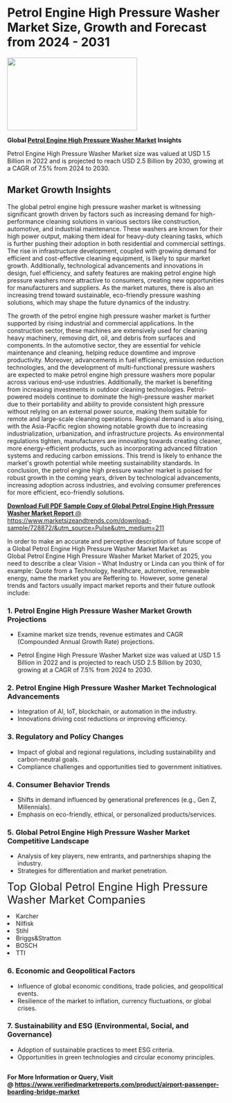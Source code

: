 <H1>Petrol Engine High Pressure Washer Market Size, Growth and Forecast from 2024 - 2031</H1><img class="aligncenter size-medium wp-image-584254" src="https://thirdeyenews.in/wp-content/uploads/2024/09/Global-Market-Research-300x168.jpeg" alt="" width="300" height="168" /><p><strong>Global&nbsp;<a href="https://www.marketsizeandtrends.com/download-sample/728872/&amp;utm_source=Pulse&amp;utm_medium=211">Petrol Engine High Pressure Washer Market</a> Insights</strong></p><p>Petrol Engine High Pressure Washer Market size was valued at USD 1.5 Billion in 2022 and is projected to reach USD 2.5 Billion by 2030, growing at a CAGR of 7.5% from 2024 to 2030.</p><p><h2>Market Growth Insights</h2> <p>The global petrol engine high pressure washer market is witnessing significant growth driven by factors such as increasing demand for high-performance cleaning solutions in various sectors like construction, automotive, and industrial maintenance. These washers are known for their high power output, making them ideal for heavy-duty cleaning tasks, which is further pushing their adoption in both residential and commercial settings. The rise in infrastructure development, coupled with growing demand for efficient and cost-effective cleaning equipment, is likely to spur market growth. Additionally, technological advancements and innovations in design, fuel efficiency, and safety features are making petrol engine high pressure washers more attractive to consumers, creating new opportunities for manufacturers and suppliers. As the market matures, there is also an increasing trend toward sustainable, eco-friendly pressure washing solutions, which may shape the future dynamics of the industry.</p> <p><a href="#"></a></p> <p>The growth of the petrol engine high pressure washer market is further supported by rising industrial and commercial applications. In the construction sector, these machines are extensively used for cleaning heavy machinery, removing dirt, oil, and debris from surfaces and components. In the automotive sector, they are essential for vehicle maintenance and cleaning, helping reduce downtime and improve productivity. Moreover, advancements in fuel efficiency, emission reduction technologies, and the development of multi-functional pressure washers are expected to make petrol engine high pressure washers more popular across various end-use industries. Additionally, the market is benefiting from increasing investments in outdoor cleaning technologies. Petrol-powered models continue to dominate the high-pressure washer market due to their portability and ability to provide consistent high pressure without relying on an external power source, making them suitable for remote and large-scale cleaning operations. Regional demand is also rising, with the Asia-Pacific region showing notable growth due to increasing industrialization, urbanization, and infrastructure projects. As environmental regulations tighten, manufacturers are innovating towards creating cleaner, more energy-efficient products, such as incorporating advanced filtration systems and reducing carbon emissions. This trend is likely to enhance the market's growth potential while meeting sustainability standards. In conclusion, the petrol engine high pressure washer market is poised for robust growth in the coming years, driven by technological advancements, increasing adoption across industries, and evolving consumer preferences for more efficient, eco-friendly solutions.</p> <p><a href="#"></p><p><span class=""><strong>Download Full PDF Sample Copy of Global Petrol Engine High Pressure Washer Market Report</strong> @ <a href="https://www.marketsizeandtrends.com/download-sample/728872/&amp;utm_source=Pulse&amp;utm_medium=211" target="_blank">https://www.marketsizeandtrends.com/download-sample/728872/&amp;utm_source=Pulse&amp;utm_medium=211</a></span></p><p>In order to make an accurate and perceptive description of future scope of a Global&nbsp;Petrol Engine High Pressure Washer Market Market as Global&nbsp;Petrol Engine High Pressure Washer Market Market of 2025, you need to describe a clear Vision &ndash; What Industry or Linda can you think of for example: Quote from a Technology, healthcare, automotive, renewable energy, name the market you are Reffering to. However, some general trends and factors usually impact market reports and their future outlook include:</p><h3>1.&nbsp;<strong>Petrol Engine High Pressure Washer Market Growth Projections</strong></h3><ul><li>Examine market size trends, revenue estimates and CAGR (Compounded Annual Growth Rate) projections.</li><li><p>Petrol Engine High Pressure Washer Market size was valued at USD 1.5 Billion in 2022 and is projected to reach USD 2.5 Billion by 2030, growing at a CAGR of 7.5% from 2024 to 2030.</p></li></ul><h3>2.&nbsp;<strong>Petrol Engine High Pressure Washer Market Technological Advancements</strong></h3><ul><li>Integration of AI, IoT, blockchain, or automation in the industry.</li><li>Innovations driving cost reductions or improving efficiency.</li></ul><h3>3.&nbsp;<strong>Regulatory and Policy Changes</strong></h3><ul><li>Impact of global and regional regulations, including sustainability and carbon-neutral goals.</li><li>Compliance challenges and opportunities tied to government initiatives.</li></ul><h3>4.&nbsp;<strong>Consumer Behavior Trends</strong></h3><ul><li>Shifts in demand influenced by generational preferences (e.g., Gen Z, Millennials).</li><li>Emphasis on eco-friendly, ethical, or personalized products/services.</li></ul><h3>5.&nbsp;<strong>Global Petrol Engine High Pressure Washer Market Competitive Landscape</strong></h3><ul><li>Analysis of key players, new entrants, and partnerships shaping the industry.</li><li>Strategies for differentiation and market penetration.</li></ul><p data-pm-slice="1 1 []"><span style="color: inherit; font-family: inherit; font-size: 25px;">Top Global Petrol Engine High Pressure Washer Market Companies</span></p><div class="" data-test-id=""><p><li>Karcher</li><li> Nilfisk</li><li> Stihl</li><li> Briggs&Stratton</li><li> BOSCH</li><li> TTI</li></p></div><h3>6.&nbsp;<strong>Economic and Geopolitical Factors</strong></h3><ul><li>Influence of global economic conditions, trade policies, and geopolitical events.</li><li>Resilience of the market to inflation, currency fluctuations, or global crises.</li></ul><h3>7.&nbsp;<strong>Sustainability and ESG (Environmental, Social, and Governance)</strong></h3><ul><li>Adoption of sustainable practices to meet ESG criteria.</li><li>Opportunities in green technologies and circular economy principles.</li></ul><h2><strong style="font-size: 14px;">For More Information or Query, Visit @&nbsp;</strong><a style="background-color: #ffffff; font-size: 14px;" href="https://www.marketsizeandtrends.com/report/petrol-engine-high-pressure-washer-market/" target="_blank">https://www.verifiedmarketreports.com/product/airport-passenger-boarding-bridge-market</a></h2>
